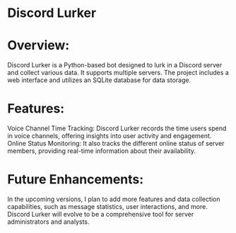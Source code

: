 # Discord Lurker  
# Overview: 
Discord Lurker is a Python-based bot designed to lurk in a Discord server and collect various data. It supports multiple servers.
The project includes a web interface and utilizes an SQLite database for data storage.  
# Features: 
Voice Channel Time Tracking: Discord Lurker records the time users spend in voice channels, offering insights into user activity and engagement. 
Online Status Monitoring: It also tracks the different online status of server members, providing real-time information about their availability. 
# Future Enhancements: 
In the upcoming versions, I plan to add more features and data collection capabilities, such as message statistics, user interactions, and more. Discord Lurker will evolve to be a comprehensive tool for server administrators and analysts.
